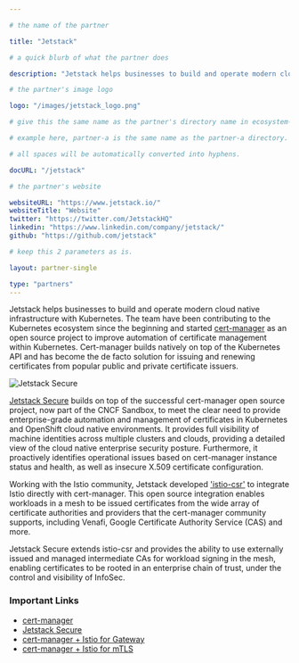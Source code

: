 ```yaml
---

# the name of the partner

title: "Jetstack"

# a quick blurb of what the partner does

description: "Jetstack helps businesses to build and operate modern cloud native infrastructure with Kubernetes"

# the partner's image logo

logo: "/images/jetstack_logo.png"

# give this the same name as the partner's directory name in ecosystem-partners.

# example here, partner-a is the same name as the partner-a directory.

# all spaces will be automatically converted into hyphens.

docURL: "/jetstack"

# the partner's website

websiteURL: "https://www.jetstack.io/"
websiteTitle: "Website"
twitter: "https://twitter.com/JetstackHQ"
linkedin: "https://www.linkedin.com/company/jetstack/"
github: "https://github.com/jetstack"

# keep this 2 parameters as is.

layout: partner-single

type: "partners"
---
```


Jetstack helps businesses to build and operate modern cloud native infrastructure with Kubernetes. The team have been contributing to the Kubernetes ecosystem since the beginning and started
[cert-manager](https://github.com/jetstack/cert-manager) as an open source project to improve automation of certificate
management within Kubernetes. Cert-manager builds natively on top of the Kubernetes API and has become the de facto
solution for issuing and renewing certificates from popular public and private certificate issuers.

![Jetstack Secure](/images/jetstack-secure-logo.svg)

[Jetstack Secure](https://jetstack.io/jetstack-secure) builds on top of the
successful cert-manager open source project, now part of the CNCF Sandbox, to
meet the clear need to provide enterprise-grade automation and management of
certificates in Kubernetes and OpenShift cloud native environments. It provides
full visibility of machine identities across multiple clusters and clouds,
providing a detailed view of the cloud native enterprise security posture.
Furthermore, it proactively identifies operational issues based on cert-manager
instance status and health, as well as insecure X.509 certificate configuration.

Working with the Istio community, Jetstack developed
['istio-csr'](https://github.com/cert-manager/istio-csr) to integrate Istio
directly with cert-manager. This open source integration enables workloads in a
mesh to be issued certificates from the wide array of certificate authorities
and providers that the cert-manager community supports, including Venafi, Google
Certificate Authority Service (CAS) and more.

Jetstack Secure extends istio-csr and provides the ability to use externally
issued and managed intermediate CAs for workload signing in the mesh, enabling
certificates to be rooted in an enterprise chain of trust, under the control and
visibility of InfoSec.

### Important Links

- [cert-manager](https://github.com/jetstack/cert-manager)
- [Jetstack Secure](https://jetstack.io/jetstack-secure)
- [cert-manager + Istio for Gateway](https://istio.io/latest/docs/ops/integrations/certmanager/)
- [cert-manager + Istio for mTLS](https://github.com/cert-manager/istio-csr)
